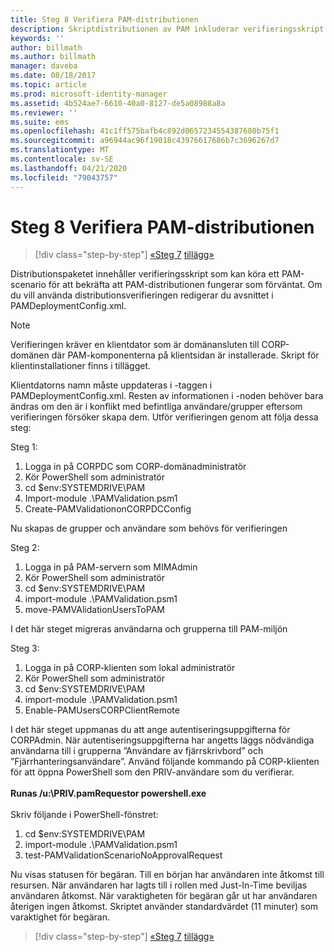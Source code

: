 ```yaml
---
title: Steg 8 Verifiera PAM-distributionen
description: Skriptdistributionen av PAM inkluderar verifieringsskript som kan köra ett PAM-scenario som verifierar att PAM-distributionen fungerar som förväntat.
keywords: ''
author: billmath
ms.author: billmath
manager: daveba
ms.date: 08/18/2017
ms.topic: article
ms.prod: microsoft-identity-manager
ms.assetid: 4b524ae7-6610-40a0-8127-de5a08988a8a
ms.reviewer: ''
ms.suite: ems
ms.openlocfilehash: 41c1ff575bafb4c892d0657234554387680b75f1
ms.sourcegitcommit: a96944ac96f19018c43976617686b7c3696267d7
ms.translationtype: MT
ms.contentlocale: sv-SE
ms.lasthandoff: 04/21/2020
ms.locfileid: "79043757"
---
```

# <a name="step-8-pam-deployment-verification"></a>Steg 8 Verifiera PAM-distributionen

> [!div class="step-by-step"]
> [«Steg 7](sp1-step7-setup-sidhistory-sidfiltering.md)
> [tillägg»](sp1-pam-deployment-addendum.md)

Distributionspaketet innehåller verifieringsskript som kan köra ett PAM-scenario för att bekräfta att PAM-distributionen fungerar som förväntat.
Om du vill använda distributionsverifieringen redigerar du avsnittet <PamValidation/> i PAMDeploymentConfig.xml.

>[!NOTE]
>Verifieringen kräver en klientdator som är domänansluten till CORP-domänen där PAM-komponenterna på klientsidan är installerade. Skript för klientinstallationer finns i tillägget.

Klientdatorns namn måste uppdateras i <PAMValidationClient/>-taggen i PAMDeploymentConfig.xml. Resten av informationen i <PAMValidation/>-noden behöver bara ändras om den är i konflikt med befintliga användare/grupper eftersom verifieringen försöker skapa dem.
Utför verifieringen genom att följa dessa steg:

Steg 1:

1. Logga in på CORPDC som CORP-domänadministratör
2. Kör PowerShell som administratör
3. cd $env:SYSTEMDRIVE\PAM
4. Import-module .\PAMValidation.psm1
5. Create-PAMValidationonCORPDCConfig

Nu skapas de grupper och användare som behövs för verifieringen

Steg 2:

1. Logga in på PAM-servern som MIMAdmin
2. Kör PowerShell som administratör
3. cd $env:SYSTEMDRIVE\PAM
4. import-module .\PAMValidation.psm1
5. move-PAMVAlidationUsersToPAM

I det här steget migreras användarna och grupperna till PAM-miljön

Steg 3:

1. Logga in på CORP-klienten som lokal administratör
2. Kör PowerShell som administratör
3. cd $env:SYSTEMDRIVE\PAM
4. import-module .\PAMValidation.psm1
5. Enable-PAMUsersCORPClientRemote


I det här steget uppmanas du att ange autentiseringsuppgifterna för CORPAdmin. När autentiseringsuppgifterna har angetts läggs nödvändiga användarna till i grupperna ”Användare av fjärrskrivbord” och ”Fjärrhanteringsanvändare”.
Använd följande kommando på CORP-klienten för att öppna PowerShell som den PRIV-användare som du verifierar. </br></br>
**Runas /u:<PRIV domain>\PRIV.pamRequestor powershell.exe**  </br></br>
Skriv följande i PowerShell-fönstret:

1. cd $env:SYSTEMDRIVE\PAM
2. import-module .\PAMValidation.psm1
3. test-PAMValidationScenarioNoApprovalRequest


  Nu visas statusen för begäran.
  Till en början har användaren inte åtkomst till resursen. När användaren har lagts till i rollen med Just-In-Time beviljas användaren åtkomst. När varaktigheten för begäran går ut har användaren återigen ingen åtkomst.
  Skriptet använder standardvärdet (11 minuter) som varaktighet för begäran.

> [!div class="step-by-step"]
> [«Steg 7](sp1-step7-setup-sidhistory-sidfiltering.md)
> [tillägg»](sp1-pam-deployment-addendum.md)
